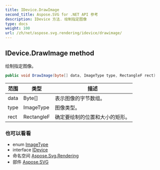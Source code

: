 ```yaml
---
title: IDevice.DrawImage
second_title: Aspose.SVG for .NET API 参考
description: IDevice 方法. 绘制指定图像
type: docs
weight: 100
url: /zh/net/aspose.svg.rendering/idevice/drawimage/
---
```

## IDevice.DrawImage method

绘制指定图像。

```csharp
public void DrawImage(byte[] data, ImageType type, RectangleF rect)
```

| 范围 | 类型 | 描述 |
| --- | --- | --- |
| data | Byte[] | 表示图像的字节数组。 |
| type | ImageType | 图像类型。 |
| rect | RectangleF | 确定要绘制的位置和大小的矩形。 |

### 也可以看看

* enum [ImageType](../../imagetype/)
* interface [IDevice](../)
* 命名空间 [Aspose.Svg.Rendering](../../idevice/)
* 部件 [Aspose.SVG](../../../)


